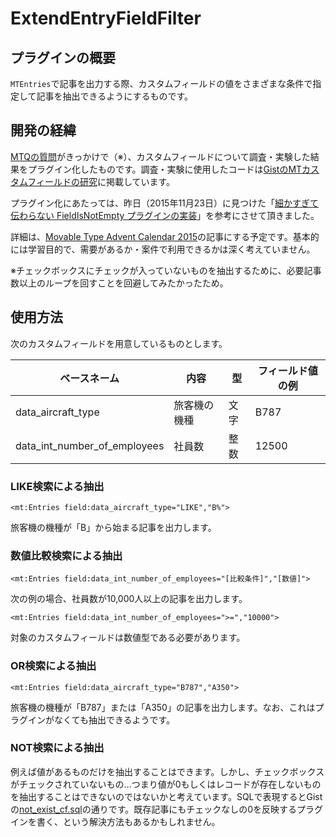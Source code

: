 # ExtendEntryFieldFilter

## プラグインの概要

`MTEntries`で記事を出力する際、カスタムフィールドの値をさまざまな条件で指定して記事を抽出できるようにするものです。

## 開発の経緯

[MTQの質問](communities.movabletype.jp/2015/10/mtentries-limit.html)がきっかけで（※）、カスタムフィールドについて調査・実験した結果をプラグイン化したものです。調査・実験に使用したコードは[GistのMTカスタムフィールドの研究](https://gist.github.com/hideki-a/96a12cdb7a1be98ce060)に掲載しています。

プラグイン化にあたっては、昨日（2015年11月23日）に見つけた「[細かすぎて伝わらない FieldIsNotEmpty プラグインの実装](http://www.powercms.jp/blog/2015/02/super_handler.html)」を参考にさせて頂きました。

詳細は、[Movable Type Advent Calendar 2015](http://www.adventar.org/calendars/1035)の記事にする予定です。基本的には学習目的で、需要があるか・案件で利用できるかは深く考えていません。

※チェックボックスにチェックが入っていないものを抽出するために、必要記事数以上のループを回すことを回避してみたかったため。

## 使用方法

次のカスタムフィールドを用意しているものとします。

| ベースネーム | 内容 | 型 | フィールド値の例
|--------------|--------------|--------------|--------------
| data_aircraft_type | 旅客機の機種 | 文字 | B787
| data_int_number_of_employees | 社員数 | 整数 | 12500

### LIKE検索による抽出

```
<mt:Entries field:data_aircraft_type="LIKE","B%">
```

旅客機の機種が「B」から始まる記事を出力します。

### 数値比較検索による抽出

```
<mt:Entries field:data_int_number_of_employees="[比較条件]","[数値]">
```

次の例の場合、社員数が10,000人以上の記事を出力します。

```
<mt:Entries field:data_int_number_of_employees=">=","10000">
```

対象のカスタムフィールドは数値型である必要があります。

### OR検索による抽出

```
<mt:Entries field:data_aircraft_type="B787","A350">
```

旅客機の機種が「B787」または「A350」の記事を出力します。なお、これはプラグインがなくても抽出できるようです。

### NOT検索による抽出

例えば値があるものだけを抽出することはできます。しかし、チェックボックスがチェックされていないもの…つまり値が0もしくはレコードが存在しないものを抽出することはできないのではないかと考えています。SQLで表現するとGistの[not_exist_cf.sql](https://gist.github.com/hideki-a/96a12cdb7a1be98ce060#file-not_exist_cf-sql)の通りです。既存記事にもチェックなしの0を反映するプラグインを書く、という解決方法もあるかもしれません。
